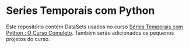 # Series Temporais com Python
Este repositório contém DataSets usados no curso 
[Séries Temporais com Python : O Curso Completo](https://www.udemy.com/share/102dcOBUYTdVZaQ3w=/).
Também serão adicionados os pequenos projetos do curso.
